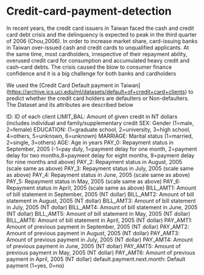 # Credit-card-payment-detection

In recent years, the credit card issuers in Taiwan faced the cash and credit card debt crisis and the delinquency is expected to peak in the third quarter of 2006 (Chou,2006). In order to increase market share, card-issuing banks in Taiwan over-issued cash and credit cards to unqualified applicants. At the same time, most cardholders, irrespective of their repayment ability, overused credit card for consumption and accumulated heavy credit and cash–card debts. The crisis caused the blow to consumer finance confidence and it is a big challenge for both banks and cardholders

We used the [Credit Card Default payment in Taiwan] (https://archive.ics.uci.edu/ml/datasets/default+of+credit+card+clients) to predict whether the credit card holders are defaulters or Non-defaulters. The Dataset and its attributes are described below

ID: ID of each client
LIMIT_BAL: Amount of given credit in NT dollars (includes individual and family/supplementary credit
SEX: Gender (1=male, 2=female)
EDUCATION: (1=graduate school, 2=university, 3=high school, 4=others, 5=unknown, 6=unknown)
MARRIAGE: Marital status (1=married, 2=single, 3=others)
AGE: Age in years
PAY_0: Repayment status in September, 2005 (-1=pay duly, 1=payment delay for one month, 2=payment delay for two months,8=payment delay for eight months, 9=payment delay for nine months and above)
PAY_2: Repayment status in August, 2005 (scale same as above)
PAY_3: Repayment status in July, 2005 (scale same as above)
PAY_4: Repayment status in June, 2005 (scale same as above)
PAY_5: Repayment status in May, 2005 (scale same as above)
PAY_6: Repayment status in April, 2005 (scale same as above)
BILL_AMT1: Amount of bill statement in September, 2005 (NT dollar)
BILL_AMT2: Amount of bill statement in August, 2005 (NT dollar)
BILL_AMT3: Amount of bill statement in July, 2005 (NT dollar)
BILL_AMT4: Amount of bill statement in June, 2005 (NT dollar)
BILL_AMT5: Amount of bill statement in May, 2005 (NT dollar)
BILL_AMT6: Amount of bill statement in April, 2005 (NT dollar)
PAY_AMT1: Amount of previous payment in September, 2005 (NT dollar)
PAY_AMT2: Amount of previous payment in August, 2005 (NT dollar)
PAY_AMT3: Amount of previous payment in July, 2005 (NT dollar)
PAY_AMT4: Amount of previous payment in June, 2005 (NT dollar)
PAY_AMT5: Amount of previous payment in May, 2005 (NT dollar)
PAY_AMT6: Amount of previous payment in April, 2005 (NT dollar)
default.payment.next.month: Default payment (1=yes, 0=no)
